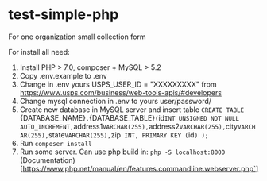 # test-simple-php
For one organization small collection form


For install all need:
1. Install PHP > 7.0, composer + MySQL > 5.2
2. Copy .env.example to .env
3. Change in .env yours USPS_USER_ID = "XXXXXXXXX" from https://www.usps.com/business/web-tools-apis/#developers
4. Change mysql connection in .env to yours user/password/
5. Create new database in MySQL server and insert table
  `CREATE TABLE `{DATABASE_NAME}`.`{DATABASE_TABLE}` ( `id` INT UNSIGNED NOT NULL AUTO_INCREMENT, `address1` VARCHAR(255), `address2` VARCHAR(255), `city` VARCHAR(255), `state` VARCHAR(255), `zip` INT, PRIMARY KEY (`id`) ); ` 
6. Run `composer install`
7. Run some server. Can use php build in: `php -S localhost:8000` (Documentation)[https://www.php.net/manual/en/features.commandline.webserver.php`]